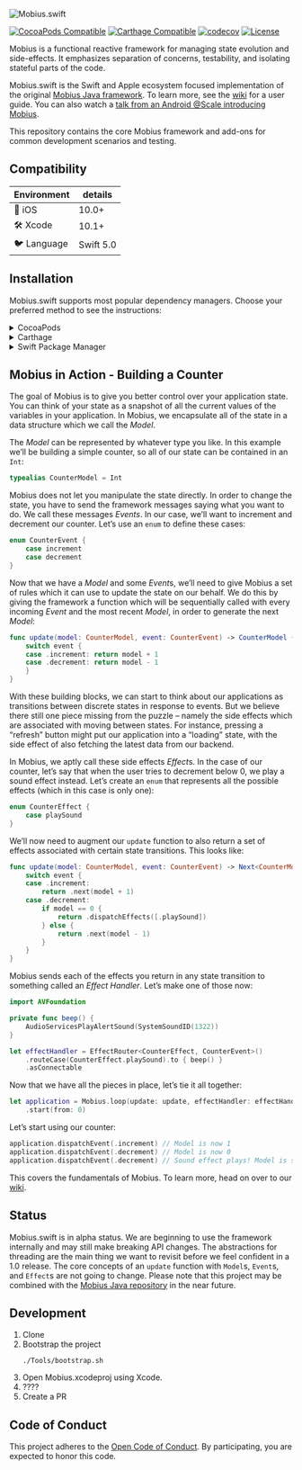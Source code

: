 ![Mobius.swift](https://github.com/spotify/mobius.swift/wiki/mobius-logo.png)

[![CocoaPods Compatible](https://img.shields.io/cocoapods/v/MobiusCore.svg)](https://cocoapods.org/pods/MobiusCore)
[![Carthage Compatible](https://img.shields.io/badge/Carthage-compatible-4BC51D.svg?style=flat)](https://github.com/Carthage/Carthage)
[![codecov](https://codecov.io/gh/spotify/Mobius.swift/branch/master/graph/badge.svg)](https://codecov.io/gh/spotify/Mobius.swift)
[![License](https://img.shields.io/github/license/spotify/Mobius.swift.svg)](LICENSE)

Mobius is a functional reactive framework for managing state evolution and side-effects. It
emphasizes separation of concerns, testability, and isolating stateful parts of the code.

Mobius.swift is the Swift and Apple ecosystem focused implementation of the original
[Mobius Java framework](https://github.com/spotify/mobius). To learn more, see the [wiki](/../../wiki) for a user guide. You can also watch a [talk from an Android @Scale introducing Mobius](https://www.facebook.com/atscaleevents/videos/2025571921049235/).

This repository contains the core Mobius framework and add-ons for common development scenarios and testing.

## Compatibility
| Environment | details     |
| ----------- |-------------|
| 📱 iOS      | 10.0+      |
| 🛠 Xcode    | 10.1+       |
| 🐦 Language | Swift 5.0  |

## Installation

Mobius.swift supports most popular dependency managers. Choose your preferred method to see the instructions:

<details><summary>CocoaPods</summary>

Add the following entry in your `Podfile`:
```ruby
pod 'MobiusCore', '0.2.0'
```

Optionally, you can also choose to integrate `MobiusExtras`, `MobiusNimble` or `MobiusTest`:
```ruby
pod 'MobiusExtras', '0.2.0'
pod 'MobiusNimble', '0.2.0'
pod 'MobiusTest', '0.2.0'
```
</details>

<details><summary>Carthage</summary>

Add the following entry in your `Cartfile`:
```
github "spotify/Mobius.swift" "0.2.0"
```

There are some additional steps to take as explained in the [Carthage documentation](https://github.com/Carthage/Carthage#adding-frameworks-to-an-application).
>NOTE: At this moment Carthage doesn’t have a way to specify subspecs in a single repo. For this reason, Carthage will automatically pull our dependencies used to provide test helpers in `MobiusNimble`. You can simply choose not to link this library in your project if you don’t plan to use it.
</details>

<details><summary>Swift Package Manager</summary>

Add the following entry to your `Package.swift`:
```swift
.package(url: "https://github.com/spotify/Mobius.swift.git", .upToNextMajor(from: "0.2.0"))
```
</details>

## Mobius in Action - Building a Counter

The goal of Mobius is to give you better control over your application state. You can think of your state as a snapshot of all the current values of the variables in your application. In Mobius, we encapsulate all of the state in a data structure which we call the *Model*.

The *Model* can be represented by whatever type you like. In this example we’ll be building a simple counter, so all of our state can be contained in an `Int`:

```swift
typealias CounterModel = Int
```

Mobius does not let you manipulate the state directly. In order to change the state, you have to send the framework messages saying what you want to do. We call these messages *Events*. In our case, we’ll want to increment and decrement our counter. Let’s use an `enum` to define these cases:
```swift
enum CounterEvent {
    case increment
    case decrement
}
```

Now that we have a *Model* and some *Event*s, we’ll need to give Mobius a set of rules which it can use to update the state on our behalf. We do this by giving the framework a function which will be sequentially called with every incoming *Event* and the most recent *Model*, in order to generate the next *Model*:
```swift
func update(model: CounterModel, event: CounterEvent) -> CounterModel {
    switch event {
    case .increment: return model + 1
    case .decrement: return model - 1
    }
}
```

With these building blocks, we can start to think about our applications as transitions between discrete states in response to events. But we believe there still one piece missing from the puzzle – namely the side effects which are associated with moving between states. For instance, pressing a “refresh” button might put our application into a “loading” state, with the side effect of also fetching the latest data from our backend.

In Mobius, we aptly call these side effects *Effect*s. In the case of our counter, let’s say that when the user tries to decrement below 0, we play a sound effect instead. Let’s create an `enum` that represents all the possible effects (which in this case is only one):
```swift
enum CounterEffect {
    case playSound
}
```

We’ll now need to augment our `update` function to also return a set of effects associated with certain state transitions. This looks like:

```swift
func update(model: CounterModel, event: CounterEvent) -> Next<CounterModel, CounterEffect> {
    switch event {
    case .increment: 
        return .next(model + 1)
    case .decrement:
        if model == 0 {
            return .dispatchEffects([.playSound])
        } else {
            return .next(model - 1)
        }
    }
}
```

Mobius sends each of the effects you return in any state transition to something called an *Effect Handler*. Let’s make one of those now:
```swift
import AVFoundation

private func beep() {
    AudioServicesPlayAlertSound(SystemSoundID(1322))
}

let effectHandler = EffectRouter<CounterEffect, CounterEvent>()
    .routeCase(CounterEffect.playSound).to { beep() }
    .asConnectable
```

Now that we have all the pieces in place, let’s tie it all together:
```swift
let application = Mobius.loop(update: update, effectHandler: effectHandler)
    .start(from: 0)
```


Let’s start using our counter:
```swift
application.dispatchEvent(.increment) // Model is now 1
application.dispatchEvent(.decrement) // Model is now 0
application.dispatchEvent(.decrement) // Sound effect plays! Model is still 0
```

This covers the fundamentals of Mobius. To learn more, head on over to our [wiki](/../../wiki).

## Status

Mobius.swift is in alpha status. We are beginning to use the framework internally and may still make breaking API changes. The abstractions for threading are the main thing we want to revisit before we feel confident in a 1.0 release. The core concepts of an `update` function with `Model`s, `Event`s, and `Effect`s are not going to change. Please note that this project may be combined with the [Mobius Java repository](https://github.com/spotify/mobius) in the near future.

## Development
1. Clone
1. Bootstrap the project
   ```shell
   ./Tools/bootstrap.sh
   ```
1. Open Mobius.xcodeproj using Xcode.
1. ????
1. Create a PR

## Code of Conduct

This project adheres to the [Open Code of Conduct][code-of-conduct]. By participating, you are expected to honor this code.

[code-of-conduct]: https://github.com/spotify/code-of-conduct/blob/master/code-of-conduct.md

